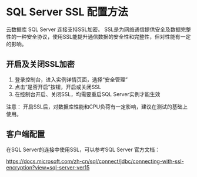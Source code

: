 # SQL Server SSL 配置方法

云数据库 SQL Server 连接支持SSL加密。 SSL是为网络通信提供安全及数据完整性的一种安全协议，使用SSL能提升通信数据的安全性和完整性，但对性能有一定的影响。

## 开启及关闭SSL加密
1. 登录控制台，进入实例详情页面，选择“安全管理”
2. 点击“是否开启”按钮，开启或关闭SSL
3. 在控制台开启、关闭SSL，均需要重启SQL Server实例才能生效

注意： 开启SSL后，对数据库性能和CPU负荷有一定影响，建议在测试的基础上使用。

## 客户端配置
在SQL Server的连接中使用SSL，可以参考SQL Server 官方文档：

https://docs.microsoft.com/zh-cn/sql/connect/jdbc/connecting-with-ssl-encryption?view=sql-server-ver15

